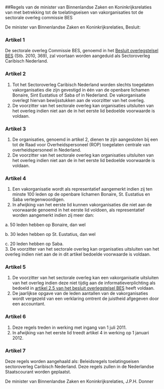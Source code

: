 <meta http-equiv='Content-Type' content='text/html; charset=utf-8' />

##Regels van de minister van Binnenlandse Zaken en Koninkrijksrelaties van met betrekking tot de toelatingseisen van vakorganisaties tot de sectorale overleg commissie BES

De minister van Binnenlandse Zaken en Koninkrijksrelaties,  Besluit:    

### Artikel  1  

De sectorale overleg Commissie BES, genoemd in het [Besluit overlegstelsel BES](../../../../../../../AMvB-BES/besluit/overlegstelsel/bes/BWBR0028779/README.md) (Stb. 2010, 369), zal voortaan worden aangeduid als Sectoroverleg Caribisch Nederland. 

### Artikel  2  

1.  Tot het Sectoroverleg Caribisch Nederland worden slechts toegelaten vakorganisaties die zijn gevestigd in één van de openbare lichamen Bonaire, Sint Eustatius of Saba of in Nederland. De vakorganisatie overlegt hiervan bewijsstukken aan de voorzitter van het overleg.   
2.  De voorzitter van het sectorale overleg kan organisaties uitsluiten van het overleg indien niet aan de in het eerste lid bedoelde voorwaarde is voldaan.  

### Artikel  3  

1.  De organisaties, genoemd in artikel 2, dienen te zijn aangesloten bij een tot de Raad voor Overheidspersoneel (ROP) toegelaten centrale van overheidspersoneel in Nederland.   
2.  De voorzitter van het sectorale overleg kan organisaties uitsluiten van het overleg indien niet aan de in het eerste lid bedoelde voorwaarde is voldaan.  

### Artikel  4  

1.  Een vakorganisatie wordt als representatief aangemerkt indien zij ten minste 100 leden op de openbare lichamen Bonaire, St. Eustatius en Saba vertegenwoordigen.   
2.  In afwijking van het eerste lid kunnen vakorganisaties die niet aan de voorwaarde genoemd in het eerste lid voldoen, als representatief worden aangemerkt indien zij meer dan: 

a. 50 leden hebben op Bonaire, dan wel  

b. 30 leden hebben op St. Eustatius, dan wel  

c. 20 leden hebben op Saba.     
3.  De voorzitter van het sectorale overleg kan organisaties uitsluiten van het overleg indien niet aan de in dit artikel bedoelde voorwaarde is voldaan.  

### Artikel  5  

1.  De voorzitter van het sectorale overleg kan een vakorganisatie uitsluiten van het overleg indien deze niet tijdig aan de informatieverplichting als bedoeld in [artikel 2.5 van het besluit overlegstelsel BES](../../../../../../../AMvB-BES/besluit/overlegstelsel/bes/BWBR0028779/README.md) heeft voldaan.   
2.  De jaarlijkse opgave van de leden aantallen van de vakorganisaties wordt vergezeld van een verklaring omtrent de juistheid afgegeven door een accountant.  

### Artikel  6  

1.  Deze regels treden in werking met ingang van 1 juli 2011.   
2.  In afwijking van het eerste lid treedt artikel 4 in werking op 1 januari 2012.  

### Artikel  7  

Deze regels worden aangehaald als: Beleidsregels toelatingseisen sectoroverleg Caribisch Nederland. 
Deze regels zullen in de Nederlandse Staatscourant worden geplaatst.  

De 
minister van Binnenlandse Zaken en Koninkrijksrelaties, 
J.P.H. Donner     
